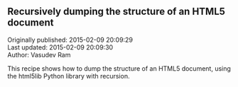 ## Recursively dumping the structure of an HTML5 document  
Originally published: 2015-02-09 20:09:29  
Last updated: 2015-02-09 20:09:30  
Author: Vasudev Ram  
  
This recipe shows how to dump the structure of an HTML5 document, using the html5lib Python library with recursion.
